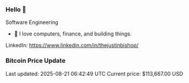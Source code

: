 ### Hello 🤙  

Software Engineering

- 🔭 I love computers, finance, and building things.
  
LinkedIn: https://www.linkedin.com/in/thejustinbishop/  





































































































































































































































































































































































































































































































































































































































































































































































































































































































































































































### Bitcoin Price Update
Last updated: 2025-08-21 06:42:49 UTC
Current price: $113,667.00 USD
